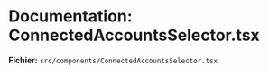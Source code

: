 # Documentation: ConnectedAccountsSelector.tsx

**Fichier:** `src/components/ConnectedAccountsSelector.tsx`

